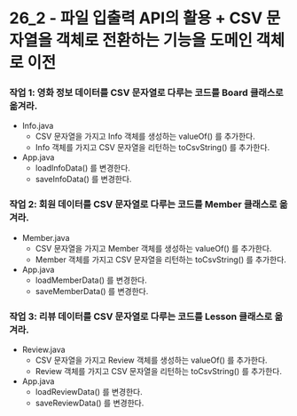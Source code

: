 # 26_2 - 파일 입출력 API의 활용 + CSV 문자열을 객체로 전환하는 기능을 도메인 객체로 이전 

### 작업 1: 영화 정보 데이터를 CSV 문자열로 다루는 코드를 Board 클래스로 옮겨라.  

- Info.java
  - CSV 문자열을 가지고 Info 객체를 생성하는 valueOf() 를 추가한다.
  - Info 객체를 가지고 CSV 문자열을 리턴하는 toCsvString() 를 추가한다.
- App.java
  - loadInfoData() 를 변경한다.
  - saveInfoData() 를 변경한다.
  
  
### 작업 2: 회원 데이터를 CSV 문자열로 다루는 코드를 Member 클래스로 옮겨라.  

- Member.java
  - CSV 문자열을 가지고 Member 객체를 생성하는 valueOf() 를 추가한다.
  - Member 객체를 가지고 CSV 문자열을 리턴하는 toCsvString() 를 추가한다.
- App.java
  - loadMemberData() 를 변경한다.
  - saveMemberData() 를 변경한다.
  
### 작업 3: 리뷰 데이터를 CSV 문자열로 다루는 코드를 Lesson 클래스로 옮겨라.  

- Review.java
  - CSV 문자열을 가지고 Review 객체를 생성하는 valueOf() 를 추가한다.
  - Review 객체를 가지고 CSV 문자열을 리턴하는 toCsvString() 를 추가한다.
- App.java
  - loadReviewData() 를 변경한다.
  - saveReviewData() 를 변경한다.